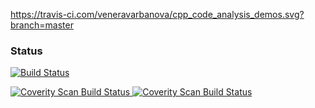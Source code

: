 https://travis-ci.com/veneravarbanova/cpp_code_analysis_demos.svg?branch=master


### Status
[![Build Status](https://travis-ci.com/veneravarbanova/cpp_code_analysis_demos.svg?branch=master)](https://travis-ci.com/veneravarbanova/cpp_code_analysis_demos)


<a href="https://scan.coverity.com/projects/veneravarbanova-cpp_code_analysis_demos">
  <img alt="Coverity Scan Build Status"
       src="https://scan.coverity.com/projects/17966/badge.svg"/>
</a>


<a href="https://scan.coverity.com/projects/veneravarbanova-cpp_code_analysis_demos">
  <img alt="Coverity Scan Build Status"
       src="https://img.shields.io/coverity/scan/17966.svg"/>
</a>
